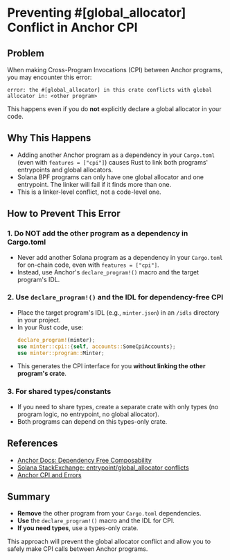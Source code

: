 # Preventing #[global_allocator] Conflict in Anchor CPI

## Problem
When making Cross-Program Invocations (CPI) between Anchor programs, you may encounter this error:

```
error: the #[global_allocator] in this crate conflicts with global allocator in: <other program>
```

This happens even if you do **not** explicitly declare a global allocator in your code.

## Why This Happens
- Adding another Anchor program as a dependency in your `Cargo.toml` (even with `features = ["cpi"]`) causes Rust to link both programs' entrypoints and global allocators.
- Solana BPF programs can only have one global allocator and one entrypoint. The linker will fail if it finds more than one.
- This is a linker-level conflict, not a code-level one.

## How to Prevent This Error

### 1. **Do NOT add the other program as a dependency in Cargo.toml**
- Never add another Solana program as a dependency in your `Cargo.toml` for on-chain code, even with `features = ["cpi"]`.
- Instead, use Anchor's `declare_program!()` macro and the target program's IDL.

### 2. **Use `declare_program!()` and the IDL for dependency-free CPI**
- Place the target program's IDL (e.g., `minter.json`) in an `/idls` directory in your project.
- In your Rust code, use:
  ```rust
  declare_program!(minter);
  use minter::cpi::{self, accounts::SomeCpiAccounts};
  use minter::program::Minter;
  ```
- This generates the CPI interface for you **without linking the other program's crate**.

### 3. **For shared types/constants**
- If you need to share types, create a separate crate with only types (no program logic, no entrypoint, no global allocator).
- Both programs can depend on this types-only crate.

## References
- [Anchor Docs: Dependency Free Composability](https://www.anchor-lang.com/docs/features/declare-program)
- [Solana StackExchange: entrypoint/global_allocator conflicts](https://solana.stackexchange.com/questions/5546/entrypoint-function-is-conflicting-with-the-solana-program-entrypoint-function)
- [Anchor CPI and Errors](https://solana.com/developers/courses/onchain-development/anchor-cpi)

## Summary
- **Remove** the other program from your `Cargo.toml` dependencies.
- **Use** the `declare_program!()` macro and the IDL for CPI.
- **If you need types**, use a types-only crate.

This approach will prevent the global allocator conflict and allow you to safely make CPI calls between Anchor programs. 